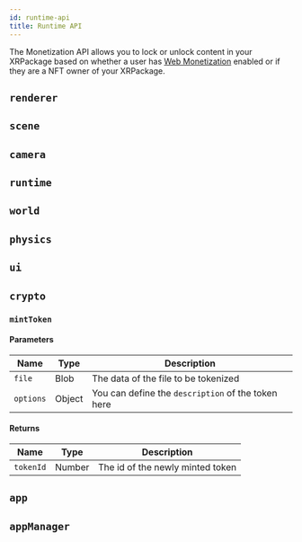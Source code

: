 ```yaml
---
id: runtime-api
title: Runtime API
---
```


The Monetization API allows you to lock or unlock content in your XRPackage based on whether a user has [Web Monetization](https://webmonetization.org/) enabled or if they are a NFT owner of your XRPackage.

## `renderer`


## `scene`
## `camera`
## `runtime`
## `world`
## `physics`
## `ui`
## `crypto`

### `mintToken`

#### Parameters

| Name| Type | Description |
| --- | ---- | ----------- |
| `file` | Blob | The data of the file to be tokenized |
| `options` | Object | You can define the `description` of the token here |

#### Returns
| Name| Type | Description |
| --- | ---- | ----------- |
| `tokenId` | Number | The id of the newly minted token |

## `app`
## `appManager`
